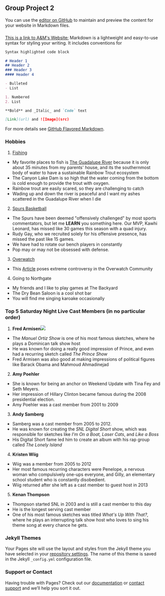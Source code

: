 ## Group Project 2

You can use the [editor on GitHub](https://github.com/snavetrain/Group-Project-2/edit/master/index.md) to maintain and preview the content for your website in Markdown files.



### 
[This is a link to A&M's Website:](http://www.tamu.edu/)
Markdown is a lightweight and easy-to-use syntax for styling your writing. It includes conventions for

```markdown
Syntax highlighted code block

# Header 1
## Header 2
### Header 3
#### Header 4

- Bulleted
- List

1. Numbered
2. List

**Bold** and _Italic_ and `Code` text

[Link](url) and ![Image](src)
```

For more details see [GitHub Flavored Markdown](https://guides.github.com/features/mastering-markdown/).

### Hobbies
1. [Fishing](https://res.cloudinary.com/simpleview/image/upload/c_fill,f_auto,q_65,w_768/v1/clients/norway/Fishing_2152634f-ba23-4044-8145-6ec3bab642bf.png)
- My favorite places to fish is [The Guadalupe River](https://tpwd.texas.gov/fishboat/fish/management/stocking/guadalupe.phtml) because it is only about 35 minutes from my parents' house, and its the southernmost body of water to have a sustainable Rainbow Trout ecosystem
- The Canyon Lake Dam is so high that the water coming from the bottom is cold enough to provide the trout with oxygen. 
- Rainbow trout are easily scared, so they are challenging to catch
- Wading up and down the river is peaceful and I want my ashes scattered in the Guadalupe River when I die
2. [Spurs Basketball](https://basketballhq.com/wp-content/uploads/2015/10/hi-res-159737409_crop_650x440.jpg)
- The Spurs have been deemed "offensively challenged" by most sports commentators, but let me **LEARN** you something here.  Our MVP, Kawhi Leonard, has missed like 30 games this season with a quad injury.  
- Rudy Gay, who we recruited solely for his offensive presence, has missed the past like 15 games. 
- We have had to rotate our bench players in constantly
- Pop may or may not be obsessed with defense. 
3. [Overwatch](https://d1u1mce87gyfbn.cloudfront.net/media/screenshot/widowmaker-screenshot-004.jpg)
- This [Article](http://knowyourmeme.com/photos/1325069-overwatch) poses extreme controversy in the Overwatch Community
4. Going to Northgate
- My friends and I like to play games at The Backyard
- The Dry Bean Saloon is a cool shot bar
- You will find me singing karoake occasionally

### Top 5 Saturday Night Live Cast Members (in no particular order)
1. **Fred Armisen**![](http://media4.s-nbcnews.com/i/streams/2013/January/130108/1B5446488-130801-fred-armisen.jpg)
- The _Manuel Ortiz Show_ is one of his most famous sketches, where he plays a Dominican talk show host
- He was known for doing a really good impression of Prince, and even had a recurring sketch called _The Prince Show_
- Fred Armisen was also good at making impressions of political figures like Barack Obama and Mahmoud Ahmadinejad
2. **Amy Poehler**
- She is known for being an anchor on Weekend Update with Tina Fey and Seth Meyers.
- Her impression of Hillary Clinton became famous during the 2008 presidential election.
- Amy Poehler was a cast member from 2001 to 2009
3. **Andy Samberg**
- Samberg was a cast member from 2005 to 2012.
- He was known for creating the _SNL Digital Short_ show, which was responsible for sketches like _I'm On a Boat, Laser Cats_, and _Like a Boss_
- His Digital Short fame led him to create an album with his rap group called _The Lonely Island_
4. **Kristen Wiig**
- Wiig was a member from 2005 to 2012
- Her most famous recurring characters were Penelope, a nervous woman who compulsively one-ups everyone, and Gilly, an elementary school student who is constantly disobedient.
- Wiig returned after she left as a cast member to guest host in 2013
5. **Kenan Thompson**
- Thompson started SNL in 2003 and is still a cast member to this day
- He is the longest serving cast member
- One of his most famous sketches was titled _What's Up With That?_, where he plays an interrupting talk show host who loves to sing his theme song at every chance he gets. 

### Jekyll Themes

Your Pages site will use the layout and styles from the Jekyll theme you have selected in your [repository settings](https://github.com/snavetrain/Group-Project-2/settings). The name of this theme is saved in the Jekyll `_config.yml` configuration file.

### Support or Contact

Having trouble with Pages? Check out our [documentation](https://help.github.com/categories/github-pages-basics/) or [contact support](https://github.com/contact) and we’ll help you sort it out.
